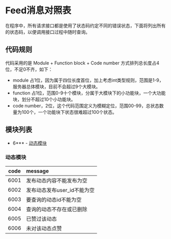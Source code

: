 # Feed消息对照表
在程序中，所有请求接口都是使用了状态码约定不同的错误状态，下面将列出所有的状态码，以便调用接口过程中随时查询。

## 代码规则

代码采用的是 Module + Function block + Code number 方式排列总长度占4位，不足0不齐，如下：
- module 占1位，因为属于四位长度首位，加上考虑int类型规则，范围是1-9，服务器总体模块，目前不会超过9个大模块。
- function 占1位，范围0-9十个模块，分属于大模块下的小功能块，一个大功能块，划分不超过10个小功能块。
- code number，2位，这个代码范围定义为模糊定位，范围00-99，总状态数量为100个，一个功能块下状态很难超过100个状态。

## 模块列表
* 6*** - [动态模块](#动态模块)

### 动态模块
| code  | message  |
|-------|:--------|
| 6001  | 发布动态内容不能发布为空 |
| 6002  | 发布动态发布user_id不能为空	|
|	6003	|	要查询的动态id不能为空 |
| 6004  | 查询的动态不存在或已删除 |
| 6005  | 已赞过该动态 |
| 6006  | 未对该动态点赞 |

